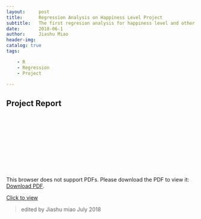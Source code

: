 ```yaml
---
layout:     post
title:      Regression Analysis on Happiness Level Project 
subtitle:   The first regresion analysis for happiness level and other dependent variables on a survey data.
date:       2018-06-1
author:     Jiashu Miao
header-img: 
catalog: true
tags:

    - R
    - Regression
    - Project 
    
---
```



## Project Report

<object data="https://michaelmiaomiao.github.io/webfile/RR.pdf" type="application/pdf" width="800px" height="1200px">
    <embed src="https://michaelmiaomiao.github.io/webfile/RR.pdf">
        <p>This browser does not support PDFs. Please download the PDF to view it: <a href="https://michaelmiaomiao.github.io/webfile/RR.pdf">Download PDF</a>.</p>
    </embed> 
</object>


[Click to view](https://render.githubusercontent.com/view/pdf?commit=4172f83a9592790c19d435b8095bf7041d0e8e71&enc_url=68747470733a2f2f7261772e67697468756275736572636f6e74656e742e636f6d2f6d69636861656c6d69616f6d69616f2f77656266696c652f343137326638336139353932373930633139643433356238303935626637303431643065386537312f5272656772657373696f6e2e706466&nwo=michaelmiaomiao%2Fwebfile&path=Rregression.pdf&repository_id=202414538&repository_type=Repository#dd4bfccc-2256-4c86-b701-80868a02ec3c)




> edited by Jiashu miao July 2018
